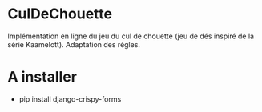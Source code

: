 # CulDeChouette
Implémentation en ligne du jeu du cul de chouette (jeu de dés inspiré de la série Kaamelott). Adaptation des règles.


# A installer
* pip install django-crispy-forms
